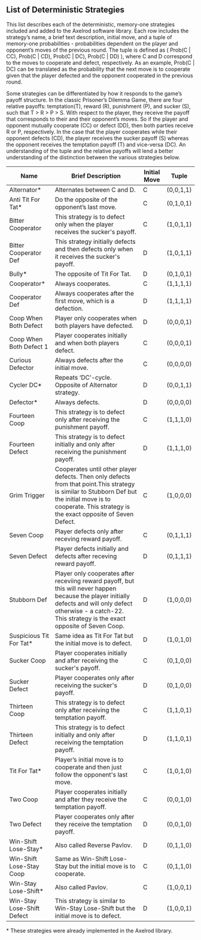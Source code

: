 ## List of Deterministic Strategies

This list describes each of the deterministic, memory-one strategies included and added to the Axelrod software library. Each row includes the strategy’s name, a brief text description, initial move, and a tuple of memory-one probabilities - probabilities dependent on the player and opponent’s moves of the previous round. The tuple is defined as ( Prob(C | CC), Prob(C | CD), Prob(C | DC), Prob(C | DD) ), where C and D correspond to the moves to cooperate and defect, respectively. As an example, Prob(C | DC) can be translated as the probability that the next move is to cooperate given that the player defected and the opponent cooperated in the previous round. 

Some strategies can be differentiated by how it responds to the game’s payoff structure. In the classic Prisoner’s Dilemma Game, there are four relative payoffs: temptation(T), reward (R), punishment (P), and sucker (S), such that T > R > P > S. With respect to the player, they receive the payoff that corresponds to their and their opponent’s moves. So if the player and opponent mutually cooperate (CC) or defect (DD), then both parties receive R or P, respectively. In the case that the player cooperates while their opponent defects (CD), the player receives the sucker payoff (S) whereas the opponent receives the temptation payoff (T) and vice-versa (DC). An understanding of the tuple and the relative payoffs will lend a better understanding of the distinction between the various strategies below.

Name | Brief Description |	Initial Move	| Tuple
-----|-------------------|----------------|--------
Alternator*	|Alternates between C and D.	|C	|(0,0,1,1)
Anti Tit For Tat*|	Do the opposite of the opponent’s last move.|	C|	(0,1,0,1)
Bitter Cooperator|	This strategy is to defect only when the player receives the sucker's payoff.	|C	|(1,0,1,1)
Bitter Cooperator Def|	This strategy initially defects and then defects only when it receives the sucker's payoff.	|D|	(1,0,1,1)
Bully*	|The opposite of Tit For Tat.|	D|	(0,1,0,1)
Cooperator*|	Always cooperates.|	C|	(1,1,1,1)
Cooperator Def|	Always cooperates after the first move, which is a defection.	|D|	(1,1,1,1)
Coop When Both Defect| Player only cooperates when both players have defected.	|D|	(0,0,0,1)
Coop When Both Defect 1|	Player cooperates initially and when both players defect.|	C	|(0,0,0,1)
Curious Defector|	Always defects after the initial move.	|C|	(0,0,0,0)
Cycler DC*|	Repeats ‘DC’-cycle. Opposite of Alternator strategy.	|D|	(0,0,1,1)
Defector*|	Always defects.	|D|	(0,0,0,0)
Fourteen Coop	|This strategy is to defect only after receiving the punishment payoff.	|C	|(1,1,1,0)
Fourteen Defect|	This strategy is to defect initially and only after receiving the punishment payoff.	|D	|(1,1,1,0)
Grim Trigger|	Cooperates until other player defects. Then only defects from that point.This strategy is similar to Stubborn Def but the initial move is to cooperate. This strategy is the exact opposite of Seven Defect.	|C	|(1,0,0,0)
Seven Coop|	Player defects only after receving reward payoff.	|C	|(0,1,1,1)
Seven Defect|	Player defects initially and defects after receving reward payoff.|	D	|(0,1,1,1)
Stubborn Def|	Player only cooperates after receviing reward payoff, but this will never happen because the player initially defects and will only defect otherwise - a catch-22. This strategy is the exact opposite of Seven Coop.|	D	|(1,0,0,0)
Suspicious Tit For Tat*|	Same idea as Tit For Tat but the initial move is to defect.|	D	|(1,0,1,0)
Sucker Coop|	Player cooperates initially and after receiving the sucker's payoff.|	C	|(0,1,0,0)
Sucker Defect|	Player cooperates only after receiving the sucker's payoff.|	D	|(0,1,0,0)
Thirteen Coop	|This strategy is to defect only after receiving the temptation payoff.|	C	|(1,1,0,1)
Thirteen Defect|	This strategy is to defect initially and only after receiving the temptation payoff.	|D	|(1,1,0,1)
Tit For Tat*|	Player’s initial move is to cooperate and then just follow the opponent's last move.|	C	|(1,0,1,0)
Two Coop|	Player cooperates initially and after they receive the temptation payoff.|	C|	(0,0,1,0)
Two Defect|	Player cooperates only after they receive the temptation payoff.|	D	|(0,0,1,0)
Win-Shift Lose-Stay*|	Also called Reverse Pavlov.|	D|	(0,1,1,0)
Win-Shift Lose-Stay Coop|	Same as Win-Shift Lose-Stay but the initial move is to cooperate.|	C|	(0,1,1,0)
Win-Stay Lose-Shift*|	Also called Pavlov.	|C	|(1,0,0,1)
Win-Stay Lose-Shift Defect|	This strategy is similar to Win-Stay Lose-Shift but the initial move is to defect.	|D	|(1,0,0,1)

\* These strategies were already implemented in the Axelrod library.			
